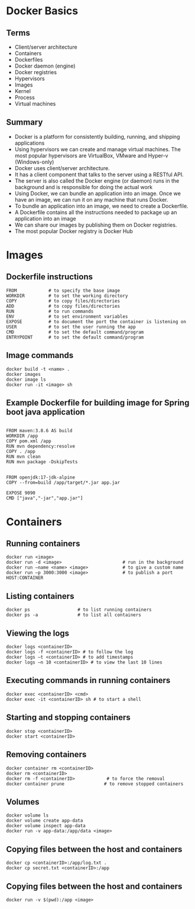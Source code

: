 # Docker Basics

## Terms
 - Client/server architecture
 - Containers
 - Dockerfiles
 - Docker daemon (engine)
 - Docker registries
 - Hypervisors 
 - Images
 - Kernel
 - Process
 - Virtual machines

## Summary
 - Docker is a platform for consistently building, running, and shipping applications
 - Using hypervisors we can create and manage virtual machines. The most popular hypervisors are VirtualBox, VMware and Hyper-v (Windows-only)
 - Docker uses client/server architecture.
 - It has a client component that talks to the server using a RESTful API.
 - The server is also called the Docker engine (or daemon) runs in the background and is responsible for doing the actual work
 - Using Docker, we can bundle an application into an image. Once we have an image, we can run it on any machine that runs Docker.
 - To bundle an application into an image, we need to create a Dockerfile.
 - A Dockerfile contains all the instructions needed to package up an application into an image
 - We can share our images by publishing them on Docker registries.
 - The most popular Docker registry is Docker Hub

# Images
## Dockerfile instructions
```
FROM            # to specify the base image 
WORKDIR         # to set the working directory
COPY            # to copy files/directories
ADD             # to copy files/directories
RUN             # to run commands 
ENV             # to set environment variables
EXPOSE          # to document the port the container is listening on
USER            # to set the user running the app
CMD             # to set the default command/program
ENTRYPOINT      # to set the default command/program
```
## Image commands
```
docker build -t <name> .
docker images 
docker image ls 
docker run -it <image> sh
```
## Example Dockerfile for building image for Spring boot java application
```

FROM maven:3.8.6 AS build
WORKDIR /app
COPY pom.xml /app
RUN mvn dependency:resolve
COPY . /app
RUN mvn clean
RUN mvn package -DskipTests


FROM openjdk:17-jdk-alpine
COPY --from=build /app/target/*.jar app.jar

EXPOSE 9090
CMD ["java","-jar","app.jar"]

```
# Containers
## Running containers
```
docker run <image>
docker run -d <image>                       # run in the background
docker run —name <name> <image>             # to give a custom name 
docker run —p 3000:3000 <image>             # to publish a port HOST:CONTAINER
```
## Listing containers
```
docker ps                  # to list running containers
docker ps -a               # to list all containers
````

## Viewing the logs
```
docker logs <containerID>
docker logs -f <containerID> # to follow the log
docker logs —t <containerID> # to add timestamps
docker logs —n 10 <containerID> # to view the last 10 lines
```

## Executing commands in running containers
```
docker exec <containerID> <cmd>
docker exec -it <containerID> sh # to start a shell
```

## Starting and stopping containers
```
docker stop <containerID> 
docker start <containerID>
````
## Removing containers
```
docker container rm <containerID> 
docker rm <containerID> 
docker rm -f <containerID>            # to force the removal
docker container prune               # to remove stopped containers
```
## Volumes
```
docker volume ls
docker volume create app-data
docker volume inspect app-data
docker run -v app-data:/app/data <image>
```
## Copying files between the host and containers
```
docker cp <containerID>:/app/log.txt .
docker cp secret.txt <containerID>:/app
````
## Copying files between the host and containers
```
docker run -v $(pwd):/app <image>
```
